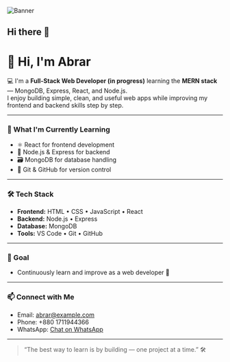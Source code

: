 ![Banner](https://i.giphy.com/jBOOXxSJfG8kqMxT11.webp)


## Hi there 👋

# 👋 Hi, I'm Abrar

💻 I'm a **Full-Stack Web Developer (in progress)** learning the **MERN stack** — MongoDB, Express, React, and Node.js.  
I enjoy building simple, clean, and useful web apps while improving my frontend and backend skills step by step.

---

### 🚀 What I'm Currently Learning
- ⚛️ React for frontend development  
- 🧠 Node.js & Express for backend  
- 🗃️ MongoDB for database handling  
- 🧩 Git & GitHub for version control  

---

### 🛠️ Tech Stack
- **Frontend:** HTML • CSS • JavaScript • React  
- **Backend:** Node.js • Express  
- **Database:** MongoDB  
- **Tools:** VS Code • Git • GitHub   

---

### 🎯 Goal
- Continuously learn and improve as a web developer 🌱

---

### 📫 Connect with Me
- Email: [abrar@example.com](mailto:abrar@example.com)  
- Phone: +880 1711944366
- WhatsApp: [Chat on WhatsApp](https://wa.me/8801234567890)

---

> “The best way to learn is by building — one project at a time.” 🛠️
